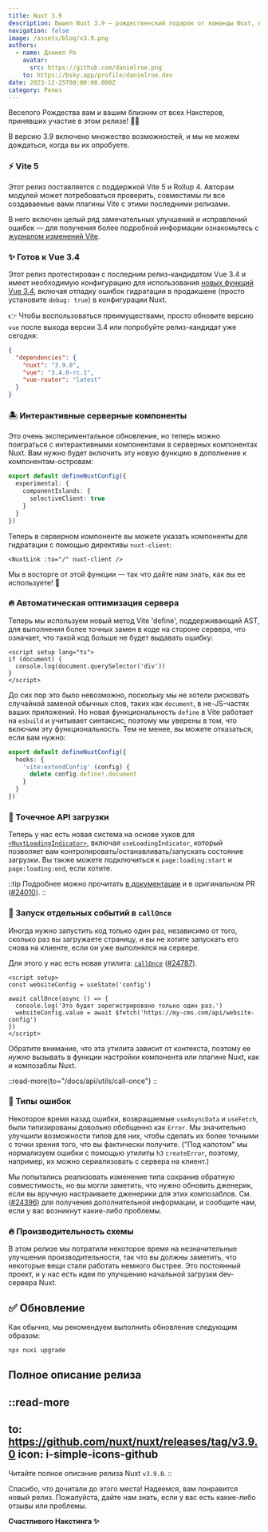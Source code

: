 ```yaml
---
title: Nuxt 3.9
description: Вышел Nuxt 3.9 — рождественский подарок от команды Nuxt, включающий Vite 5, интерактивные серверные компоненты, новые композаблы, новый API загрузки и многое другое.
navigation: false
image: /assets/blog/v3.9.png
authors:
  - name: Дэниел Ро
    avatar:
      src: https://github.com/danielroe.png
    to: https://bsky.app/profile/danielroe.dev
date: 2023-12-25T00:00:00.000Z
category: Релиз
---
```


Веселого Рождества вам и вашим близким от всех Накстеров, принявших участие в этом релизе! 🎁🎄

В версию 3.9 включено множество возможностей, и мы не можем дождаться, когда вы их опробуете.

### ⚡️ Vite 5

Этот релиз поставляется с поддержкой Vite 5 и Rollup 4. Авторам модулей может потребоваться проверить, совместимы ли все создаваемые вами плагины Vite с этими последними релизами.

В него включен целый ряд замечательных улучшений и исправлений ошибок — для получения более подробной информации ознакомьтесь с [журналом изменений Vite](https://vitejs.dev/guide/migration.html#migration-from-v4).

### ✨ Готов к Vue 3.4

Этот релиз протестирован с последним релиз-кандидатом Vue 3.4 и имеет необходимую конфигурацию для использования [новых функций Vue 3.4](https://blog.vuejs.org/posts/vue-3-4), включая отладку ошибок гидратации в продакшене (просто установите `debug: true`) в конфигурации Nuxt.

👉 Чтобы воспользоваться преимуществами, просто обновите версию `vue` после выхода версии 3.4 или попробуйте релиз-кандидат уже сегодня:

```json [package.json]
{
  "dependencies": {
    "nuxt": "3.9.0",
    "vue": "3.4.0-rc.1",
    "vue-router": "latest"
  }
}
```

### 🏝️ Интерактивные серверные компоненты

Это очень экспериментальное обновление, но теперь можно поиграться с интерактивными компонентами в серверных компонентах Nuxt. Вам нужно будет включить эту новую функцию в дополнение к компонентам-островам:

```ts [nuxt.config.ts]
export default defineNuxtConfig({
  experimental: {
    componentIslands: {
      selectiveClient: true
    }
  }
})
```

Теперь в серверном компоненте вы можете указать компоненты для гидратации с помощью директивы `nuxt-client`:

```vue [components/SomeComponent.server.vue]
<NuxtLink :to="/" nuxt-client />
```

Мы в восторге от этой функции — так что дайте нам знать, как вы ее используете! 🙏

### 🔥 Автоматическая оптимизация сервера

Теперь мы используем новый метод Vite 'define', поддерживающий AST, для выполнения более точных замен в коде на стороне сервера, что означает, что такой код больше не будет выдавать ошибку:

```vue [app.vue]
<script setup lang="ts">
if (document) {
  console.log(document.querySelector('div'))
}
</script>
```

До сих пор это было невозможно, поскольку мы не хотели рисковать случайной заменой обычных слов, таких как `document`, в не-JS-частях ваших приложений. Но новая функциональность `define` в Vite работает на `esbuild` и учитывает синтаксис, поэтому мы уверены в том, что включим эту функциональность. Тем не менее, вы можете отказаться, если вам нужно:

```ts [nuxt.config.ts]
export default defineNuxtConfig({
  hooks: {
    'vite:extendConfig' (config) {
      delete config.define!.document
    }
  }
})
```

### 🚦 Точечное API загрузки

Теперь у нас есть новая система на основе хуков для [`<NuxtLoadingIndicator>`](/docs/api/components/nuxt-loading-indicator), включая `useLoadingIndicator`, который позволяет вам контролировать/останавливать/запускать состояние загрузки. Вы также можете подключиться к `page:loading:start` и `page:loading:end`, если хотите.

::tip
Подробнее можно прочитать [в документации](/docs/api/composables/use-loading-indicator) и в оригинальном PR ([#24010](https://github.com/nuxt/nuxt/pull/24010)).
::

### 🏁 Запуск отдельных событий в `callOnce`

Иногда нужно запустить код только один раз, независимо от того, сколько раз вы загружаете страницу, и вы не хотите запускать его снова на клиенте, если он уже выполнялся на сервере.

Для этого у нас есть новая утилита: [`callOnce`](/docs/api/utils/call-once) ([#24787](https://github.com/nuxt/nuxt/pull/24787)).

```vue [app.vue]
<script setup>
const websiteConfig = useState('config')

await callOnce(async () => {
  console.log('Это будет зарегистрировано только один раз.')
  websiteConfig.value = await $fetch('https://my-cms.com/api/website-config')
})
</script>
```

Обратите внимание, что эта утилита зависит от контекста, поэтому ее _нужно_ вызывать в функции настройки компонента или плагине Nuxt, как и композаблы Nuxt.

::read-more{to="/docs/api/utils/call-once"}
::

### 🚨 Типы ошибок

Некоторое время назад ошибки, возвращаемые `useAsyncData` и `useFetch`, были типизированы довольно обобщенно как `Error`. Мы значительно улучшили возможности типов для них, чтобы сделать их более точными с точки зрения того, что вы фактически получите. ("Под капотом" мы нормализуем ошибки с помощью утилиты `h3` `createError`, поэтому, например, их можно сериализовать с сервера на клиент.)

Мы попытались реализовать изменение типа сохранив обратную совместимость, но вы могли заметить, что нужно обновить дженерик, если вы вручную настраиваете дженерики для этих композаблов. См. ([#24396](https://github.com/nuxt/nuxt/pull/24396)) для получения дополнительной информации, и сообщите нам, если у вас возникнут какие-либо проблемы.

### 🔥 Производительность схемы

В этом релизе мы потратили некоторое время на незначительные улучшения производительности, так что вы должны заметить, что некоторые вещи стали работать немного быстрее. Это постоянный проект, и у нас есть идеи по улучшению начальной загрузки dev-сервера Nuxt.

## ✅ Обновление

Как обычно, мы рекомендуем выполнить обновление следующим образом:

```sh
npx nuxi upgrade
```

## Полное описание релиза

::read-more
---
to: https://github.com/nuxt/nuxt/releases/tag/v3.9.0
icon: i-simple-icons-github
---
Читайте полное описание релиза Nuxt `v3.9.0`.
::

Спасибо, что дочитали до этого места! Надеемся, вам понравится новый релиз. Пожалуйста, дайте нам знать, если у вас есть какие-либо отзывы или проблемы.

**Счастливого Накстинга ✨**

